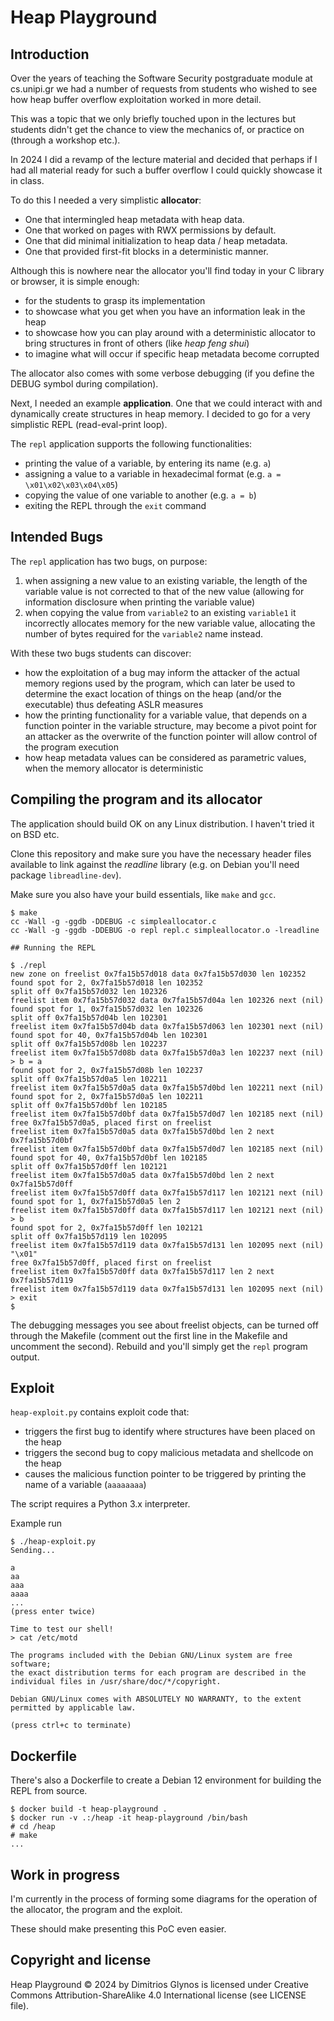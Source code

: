 # Heap Playground

## Introduction

Over the years of teaching the Software Security postgraduate module 
at cs.unipi.gr we had a number of requests from students who wished
to see how heap buffer overflow exploitation worked in more detail.

This was a topic that we only briefly touched upon in the lectures
but students didn't get the chance to view the mechanics of, or practice
on (through a workshop etc.).

In 2024 I did a revamp of the lecture material and decided that perhaps
if I had all material ready for such a buffer overflow I could quickly
showcase it in class.

To do this I needed a very simplistic **allocator**:
- One that intermingled heap metadata with heap data.
- One that worked on pages with RWX permissions by default.
- One that did minimal initialization to heap data / heap metadata.
- One that provided first-fit blocks in a deterministic manner.

Although this is nowhere near the allocator you'll find today in your C library
or browser, it is simple enough:
- for the students to grasp its implementation
- to showcase what you get when you have an information leak in the heap
- to showcase how you can play around with a deterministic allocator to bring structures in front of others (like *heap feng shui*)
- to imagine what will occur if specific heap metadata become corrupted

The allocator also comes with some verbose debugging (if you define the DEBUG symbol during compilation).

Next, I needed an example **application**. One that we could interact with
and dynamically create structures in heap memory. I decided to go for a very
simplistic REPL (read-eval-print loop).

The `repl` application supports the following functionalities:
- printing the value of a variable, by entering its name (e.g. `a`)
- assigning a value to a variable in hexadecimal format (e.g. `a = \x01\x02\x03\x04\x05`)
- copying the value of one variable to another (e.g. `a = b`)
- exiting the REPL through the `exit` command

## Intended Bugs

The `repl` application has two bugs, on purpose:
1. when assigning a new value to an existing variable, the length of the variable value is not corrected to that of the new value (allowing for information disclosure when
printing the variable value)
2. when copying the value from `variable2` to an existing `variable1` it incorrectly allocates memory for the new variable value, allocating the number of bytes required for the `variable2` name instead.

With these two bugs students can discover:
- how the exploitation of a bug may inform the attacker of the actual memory regions used by the program, which can later be used to determine the exact location of things on the heap (and/or the executable) thus defeating ASLR measures
- how the printing functionality for a variable value, that depends on a function pointer in the variable structure, may become a pivot point for an attacker as the overwrite of the function pointer will allow control of the program execution
- how heap metadata values can be considered as parametric values, when the memory allocator is deterministic

## Compiling the program and its allocator

The application should build OK on any Linux distribution. I haven't tried
it on BSD etc.

Clone this repository and make sure you have the necessary header files available to link against the *readline* library (e.g. on Debian you'll need package `libreadline-dev`).

Make sure you also have your build essentials, like `make` and `gcc`.

```
$ make
cc -Wall -g -ggdb -DDEBUG -c simpleallocator.c
cc -Wall -g -ggdb -DDEBUG -o repl repl.c simpleallocator.o -lreadline

## Running the REPL

$ ./repl
new zone on freelist 0x7fa15b57d018 data 0x7fa15b57d030 len 102352
found spot for 2, 0x7fa15b57d018 len 102352
split off 0x7fa15b57d032 len 102326
freelist item 0x7fa15b57d032 data 0x7fa15b57d04a len 102326 next (nil)
found spot for 1, 0x7fa15b57d032 len 102326
split off 0x7fa15b57d04b len 102301
freelist item 0x7fa15b57d04b data 0x7fa15b57d063 len 102301 next (nil)
found spot for 40, 0x7fa15b57d04b len 102301
split off 0x7fa15b57d08b len 102237
freelist item 0x7fa15b57d08b data 0x7fa15b57d0a3 len 102237 next (nil)
> b = a
found spot for 2, 0x7fa15b57d08b len 102237
split off 0x7fa15b57d0a5 len 102211
freelist item 0x7fa15b57d0a5 data 0x7fa15b57d0bd len 102211 next (nil)
found spot for 2, 0x7fa15b57d0a5 len 102211
split off 0x7fa15b57d0bf len 102185
freelist item 0x7fa15b57d0bf data 0x7fa15b57d0d7 len 102185 next (nil)
free 0x7fa15b57d0a5, placed first on freelist
freelist item 0x7fa15b57d0a5 data 0x7fa15b57d0bd len 2 next 0x7fa15b57d0bf
freelist item 0x7fa15b57d0bf data 0x7fa15b57d0d7 len 102185 next (nil)
found spot for 40, 0x7fa15b57d0bf len 102185
split off 0x7fa15b57d0ff len 102121
freelist item 0x7fa15b57d0a5 data 0x7fa15b57d0bd len 2 next 0x7fa15b57d0ff
freelist item 0x7fa15b57d0ff data 0x7fa15b57d117 len 102121 next (nil)
found spot for 1, 0x7fa15b57d0a5 len 2
freelist item 0x7fa15b57d0ff data 0x7fa15b57d117 len 102121 next (nil)
> b
found spot for 2, 0x7fa15b57d0ff len 102121
split off 0x7fa15b57d119 len 102095
freelist item 0x7fa15b57d119 data 0x7fa15b57d131 len 102095 next (nil)
"\x01"
free 0x7fa15b57d0ff, placed first on freelist
freelist item 0x7fa15b57d0ff data 0x7fa15b57d117 len 2 next 0x7fa15b57d119
freelist item 0x7fa15b57d119 data 0x7fa15b57d131 len 102095 next (nil)
> exit
$ 
```

The debugging messages you see about freelist objects, can be turned
off through the Makefile (comment out the first line in the Makefile and uncomment the second). Rebuild and you'll simply get the `repl` program
output.

## Exploit

`heap-exploit.py` contains exploit code that:
- triggers the first bug to identify where structures have been placed on the heap
- triggers the second bug to copy malicious metadata and shellcode on the heap
- causes the malicious function pointer to be triggered by printing the name of a variable (`aaaaaaaa`)

The script requires a Python 3.x interpreter.            

Example run

```
$ ./heap-exploit.py
Sending...

a
aa
aaa
aaaa
...
(press enter twice)

Time to test our shell!
> cat /etc/motd

The programs included with the Debian GNU/Linux system are free software;
the exact distribution terms for each program are described in the
individual files in /usr/share/doc/*/copyright.

Debian GNU/Linux comes with ABSOLUTELY NO WARRANTY, to the extent
permitted by applicable law.

(press ctrl+c to terminate)
```

## Dockerfile

There's also a Dockerfile to create a Debian 12 environment for building
the REPL from source.

```
$ docker build -t heap-playground .
$ docker run -v .:/heap -it heap-playground /bin/bash
# cd /heap
# make 
...
```

## Work in progress

I'm currently in the process of forming some diagrams for the operation
of the allocator, the program and the exploit.

These should make presenting this PoC even easier.

## Copyright and license

Heap Playground © 2024 by Dimitrios Glynos is licensed under Creative Commons Attribution-ShareAlike 4.0 International license (see LICENSE file).
